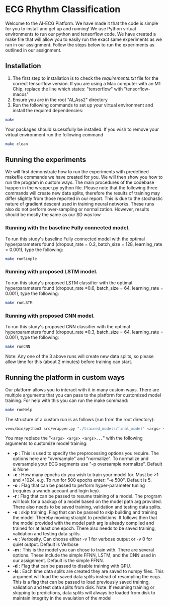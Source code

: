 # ECG Rhythm Classification
Welcome to the AI-ECG Platform. We have made it that the code is simple for you to install and get up and running! We use Python virtual environments to run our python and tensorflow code. We have created a make file that will allow you to easily run the exact same experiments as we ran in our assignment. Follow the steps below to run the experiments as outlined in our assignment.


## Installation
1. The first step to installation is to check the *requirements.txt* file for the correct tensorflow version.  If you are using a Mac computer with an M1 Chip, replace the line which states: "tensorflow" with "tensorflow-macos"
2. Ensure you are in the root "AI_Ass2" directory
3. Run the following commands to set up your virtual environment and install the required dependencies:
```sh
make
```
Your packages should sucessfully be installed. If you wish to remove your virtual environment run the following command
```sh
make clean
```

## Running the experiments
We will first demonstrate how to run the experiments with predefined makefile commands we have created for you.
We will then show you how to run the program in custom ways.
The main procedures of the codebase happen in the wrapper.py python file.
Please note that the following three commands will create new data splits, therefore the results of training may differ slightly
from those reported in our report. This is due to the stochastic nature of gradient descent used in training neural networks.
These runs also do not perform over-sampling or normalization. However, results should be mostly the same as our SD was low

### Running with the baseline Fully connected model.
To run this study's baseline Fully connected model with the optimal hyperparameters found (dropout_rate = 0.2, batch_size = 128, learning_rate = 0.001), type the following:
```sh
make runSimple
```

### Running with proposed LSTM model.
To run this study's proposed LSTM classifier with the optimal hyperparameters found (dropout_rate =0.6, batch_size = 64, learning_rate = 0.001), type the following:
```sh
make runLSTM
```

### Running with proposed CNN model.
To run this study's proposed CNN classifier with the optimal hyperparameters found (dropout_rate =0.3, batch_size = 64, learning_rate = 0.001), type the following:
```sh
make runCNN
```

Note: Any one of the 3 above runs will create new data splits, so please allow time for this (about 2 minutes) before training can start.

## Running the platform in custom ways
Our platform allows you to interact with it in many custom ways. There are multiple arguments that you can pass to the platform for customized model training. 
For help with this you can run the make command:
```sh
make runHelp
```
The structure of a custom run is as follows (run from the root directory):
```sh
venv/bin/python3 src/wrapper.py "./trained_models/final_model" <args> <args> <args> .....
```
You may replace the "`<args> <args> <args>...`" with the following arguments to customize model training:

- **-p** : This is used to specify the preprocessing options you require. The options here are "oversample" and "normalize". To normalize and oversample your ECG segments use "-p oversample normalize". Default is None 
- **-e** : How many epochs do you wish to train your model for. Must be >1 and <1024. e.g. To run for 500 epochs enter: "-e 500". Default is 5.
- **-o** : Flag that can be passed to perform hyper-parameter tuning (requires a wandb account and login key).
- **-r** : Flag that can be passed to resume training of a model. The program will look for a backup of a model based on the model path arg provided. There also needs to be saved training, validation and testing data splits.
- **-s** : skip training. Flag that can be passed to skip building and training the model. Thereby moving straight to predictions. It follows then that the model provided with the model path arg is already compiled and trained for at least one epoch. There also needs to be saved training, validation and testing data splits.
- **-v** : Verbosity. Can choose either -v 1 for verbose output or -v 0 for quiet output. Default is Verbose
- **-m** : This is the model you can chose to train with. There are several options. These include the simple FFNN, LSTM, and the CNN used in our assignment. Default is the simple FFNN.
- **-d** : Flag that can be passed to disable training with GPU. 
- **-ls** : Each time data splits are created they are saved to numpy files. This argument will load the saved data splits instead of resampling the ecgs. This is a flag that can be passed to load previously saved training, validation and test data splits from disk.  Note: If resuming training or skipping to predictions, data splits will always be loaded from disk to maintain integrity in the evaulation of the model
